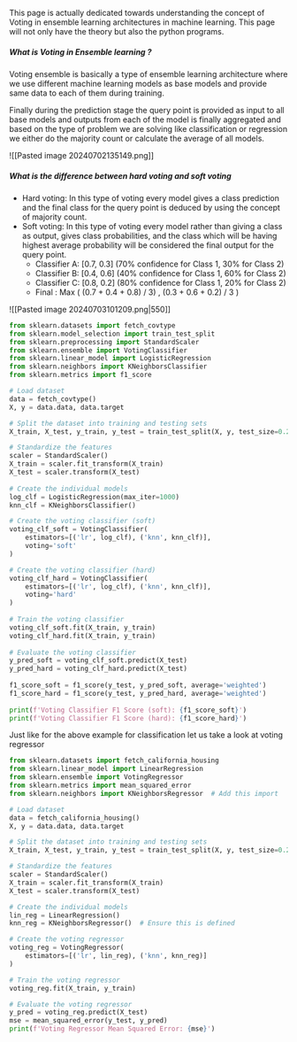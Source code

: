 This page is actually dedicated towards understanding the concept of Voting in ensemble learning architectures in machine learning. This page will not only have the theory but also the python programs.

##### What is Voting in Ensemble learning ? 

Voting ensemble is basically a type of ensemble learning architecture where we use different machine learning models as base models and provide same data to each of them during training.

Finally during the prediction stage the query point is provided as input to all base models and outputs from each of the model is finally aggregated and based on the type of problem we are solving like classification or regression we either do the majority count or calculate the average of all models.

![[Pasted image 20240702135149.png]]

##### What is the difference between hard voting and soft voting

- Hard voting: In this type of voting every model gives a class prediction and the final class for the query point is deduced by using the concept of majority count.
- Soft voting: In this type of voting every model rather than giving a class as output, gives class probabilities, and the class which will be having highest average probability will be considered the final output for the query point.
	- Classifier A: [0.7, 0.3] (70% confidence for Class 1, 30% for Class 2)
	- Classifier B: [0.4, 0.6] (40% confidence for Class 1, 60% for Class 2)
	- Classifier C: [0.8, 0.2] (80% confidence for Class 1, 20% for Class 2)
	- Final : Max ( (0.7 + 0.4 + 0.8) / 3) , (0.3 + 0.6 + 0.2) / 3 )

![[Pasted image 20240703101209.png|550]]

```python
from sklearn.datasets import fetch_covtype
from sklearn.model_selection import train_test_split
from sklearn.preprocessing import StandardScaler
from sklearn.ensemble import VotingClassifier
from sklearn.linear_model import LogisticRegression
from sklearn.neighbors import KNeighborsClassifier
from sklearn.metrics import f1_score

# Load dataset
data = fetch_covtype()
X, y = data.data, data.target

# Split the dataset into training and testing sets
X_train, X_test, y_train, y_test = train_test_split(X, y, test_size=0.2, random_state=42)

# Standardize the features
scaler = StandardScaler()
X_train = scaler.fit_transform(X_train)
X_test = scaler.transform(X_test)
  
# Create the individual models
log_clf = LogisticRegression(max_iter=1000)
knn_clf = KNeighborsClassifier()

# Create the voting classifier (soft)
voting_clf_soft = VotingClassifier(
    estimators=[('lr', log_clf), ('knn', knn_clf)],
    voting='soft'
)

# Create the voting classifier (hard)
voting_clf_hard = VotingClassifier(
    estimators=[('lr', log_clf), ('knn', knn_clf)],
    voting='hard'
)
  
# Train the voting classifier
voting_clf_soft.fit(X_train, y_train)
voting_clf_hard.fit(X_train, y_train)
  
# Evaluate the voting classifier
y_pred_soft = voting_clf_soft.predict(X_test)
y_pred_hard = voting_clf_hard.predict(X_test)
  
f1_score_soft = f1_score(y_test, y_pred_soft, average='weighted')
f1_score_hard = f1_score(y_test, y_pred_hard, average='weighted')
  
print(f'Voting Classifier F1 Score (soft): {f1_score_soft}')
print(f'Voting Classifier F1 Score (hard): {f1_score_hard}')
```

Just like for the above example for classification let us take a look at voting regressor

```python
from sklearn.datasets import fetch_california_housing
from sklearn.linear_model import LinearRegression
from sklearn.ensemble import VotingRegressor
from sklearn.metrics import mean_squared_error
from sklearn.neighbors import KNeighborsRegressor  # Add this import

# Load dataset
data = fetch_california_housing()
X, y = data.data, data.target

# Split the dataset into training and testing sets
X_train, X_test, y_train, y_test = train_test_split(X, y, test_size=0.2, random_state=42)

# Standardize the features
scaler = StandardScaler()
X_train = scaler.fit_transform(X_train)
X_test = scaler.transform(X_test)

# Create the individual models
lin_reg = LinearRegression()
knn_reg = KNeighborsRegressor()  # Ensure this is defined

# Create the voting regressor
voting_reg = VotingRegressor(
    estimators=[('lr', lin_reg), ('knn', knn_reg)]
)

# Train the voting regressor
voting_reg.fit(X_train, y_train)

# Evaluate the voting regressor
y_pred = voting_reg.predict(X_test)
mse = mean_squared_error(y_test, y_pred)
print(f'Voting Regressor Mean Squared Error: {mse}')
```

